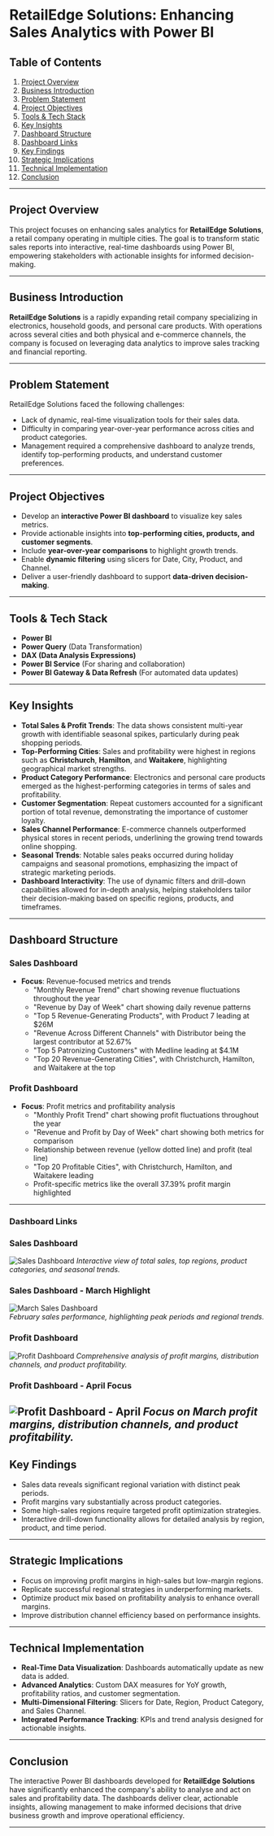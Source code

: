 # RetailEdge Solutions: Enhancing Sales Analytics with Power BI

## Table of Contents
1. [Project Overview](#project-overview)
2. [Business Introduction](#business-introduction)
3. [Problem Statement](#problem-statement)
4. [Project Objectives](#project-objectives)
5. [Tools & Tech Stack](#tools--tech-stack)
6. [Key Insights](#key-insights)
7. [Dashboard Structure](#dashboard-structure)
8. [Dashboard Links](#dashboard-links)
9. [Key Findings](#key-findings)
10. [Strategic Implications](#strategic-implications)
11. [Technical Implementation](#technical-implementation)
12. [Conclusion](#conclusion)

---

## Project Overview
This project focuses on enhancing sales analytics for **RetailEdge Solutions**, a retail company operating in multiple cities. The goal is to transform static sales reports into interactive, real-time dashboards using Power BI, empowering stakeholders with actionable insights for informed decision-making.

---

## Business Introduction
**RetailEdge Solutions** is a rapidly expanding retail company specializing in electronics, household goods, and personal care products. With operations across several cities and both physical and e-commerce channels, the company is focused on leveraging data analytics to improve sales tracking and financial reporting.

---

## Problem Statement
RetailEdge Solutions faced the following challenges:
- Lack of dynamic, real-time visualization tools for their sales data.
- Difficulty in comparing year-over-year performance across cities and product categories.
- Management required a comprehensive dashboard to analyze trends, identify top-performing products, and understand customer preferences.

---

## Project Objectives
- Develop an **interactive Power BI dashboard** to visualize key sales metrics.
- Provide actionable insights into **top-performing cities, products, and customer segments**.
- Include **year-over-year comparisons** to highlight growth trends.
- Enable **dynamic filtering** using slicers for Date, City, Product, and Channel.
- Deliver a user-friendly dashboard to support **data-driven decision-making**.

---

## Tools & Tech Stack
- **Power BI**
- **Power Query** (Data Transformation)
- **DAX (Data Analysis Expressions)**
- **Power BI Service** (For sharing and collaboration)
- **Power BI Gateway & Data Refresh** (For automated data updates)

---

## Key Insights
- **Total Sales & Profit Trends**: The data shows consistent multi-year growth with identifiable seasonal spikes, particularly during peak shopping periods.
- **Top-Performing Cities**: Sales and profitability were highest in regions such as **Christchurch**, **Hamilton**, and **Waitakere**, highlighting geographical market strengths.
- **Product Category Performance**: Electronics and personal care products emerged as the highest-performing categories in terms of sales and profitability.
- **Customer Segmentation**: Repeat customers accounted for a significant portion of total revenue, demonstrating the importance of customer loyalty.
- **Sales Channel Performance**: E-commerce channels outperformed physical stores in recent periods, underlining the growing trend towards online shopping.
- **Seasonal Trends**: Notable sales peaks occurred during holiday campaigns and seasonal promotions, emphasizing the impact of strategic marketing periods.
- **Dashboard Interactivity**: The use of dynamic filters and drill-down capabilities allowed for in-depth analysis, helping stakeholders tailor their decision-making based on specific regions, products, and timeframes.

---

## Dashboard Structure

### Sales Dashboard
- **Focus**: Revenue-focused metrics and trends
  - "Monthly Revenue Trend" chart showing revenue fluctuations throughout the year
  - "Revenue by Day of Week" chart showing daily revenue patterns
  - "Top 5 Revenue-Generating Products", with Product 7 leading at $26M
  - "Revenue Across Different Channels" with Distributor being the largest contributor at 52.67%
  - "Top 5 Patronizing Customers" with Medline leading at $4.1M
  - "Top 20 Revenue-Generating Cities", with Christchurch, Hamilton, and Waitakere at the top

### Profit Dashboard
- **Focus**: Profit metrics and profitability analysis
  - "Monthly Profit Trend" chart showing profit fluctuations throughout the year
  - "Revenue and Profit by Day of Week" chart showing both metrics for comparison
  - Relationship between revenue (yellow dotted line) and profit (teal line)
  - "Top 20 Profitable Cities", with Christchurch, Hamilton, and Waitakere leading
  - Profit-specific metrics like the overall 37.39% profit margin highlighted

---

### Dashboard Links

### Sales Dashboard
![Sales Dashboard](./images/sales-dashboard.png)
_Interactive view of total sales, top regions, product categories, and seasonal trends._

### Sales Dashboard - March Highlight
![March Sales Dashboard](./images/march_sales-dashboard.png)  
_February sales performance, highlighting peak periods and regional trends._

### Profit Dashboard
![Profit Dashboard](./images/profit-dashboard.png)
_Comprehensive analysis of profit margins, distribution channels, and product profitability._

### Profit Dashboard - April Focus
![Profit Dashboard - April](./images/april_profit-dashboard.png)
_Focus on March profit margins, distribution channels, and product profitability._
---

## Key Findings
- Sales data reveals significant regional variation with distinct peak periods.
- Profit margins vary substantially across product categories.
- Some high-sales regions require targeted profit optimization strategies.
- Interactive drill-down functionality allows for detailed analysis by region, product, and time period.

---

## Strategic Implications
- Focus on improving profit margins in high-sales but low-margin regions.
- Replicate successful regional strategies in underperforming markets.
- Optimize product mix based on profitability analysis to enhance overall margins.
- Improve distribution channel efficiency based on performance insights.

---

## Technical Implementation
- **Real-Time Data Visualization**: Dashboards automatically update as new data is added.
- **Advanced Analytics**: Custom DAX measures for YoY growth, profitability ratios, and customer segmentation.
- **Multi-Dimensional Filtering**: Slicers for Date, Region, Product Category, and Sales Channel.
- **Integrated Performance Tracking**: KPIs and trend analysis designed for actionable insights.

---

## Conclusion
The interactive Power BI dashboards developed for **RetailEdge Solutions** have significantly enhanced the company's ability to analyse and act on sales and profitability data. The dashboards deliver clear, actionable insights, allowing management to make informed decisions that drive business growth and improve operational efficiency.

---
